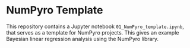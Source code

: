 # NumPyro Template

This repository contains a Jupyter notebook `01_NumPyro_template.ipynb`, that serves as a template for NumPyro projects. This gives an example Bayesian linear regression analysis using the NumPyro library.